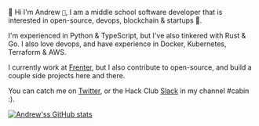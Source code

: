 👋 Hi I'm Andrew `🌁`, I am a middle school software developer that is interested in open-source, devops, blockchain & startups 🚀.

I'm experienced in Python & TypeScript, but I've also tinkered with Rust & Go. I also love devops, and have experience in Docker, Kubernetes, Terraform & AWS.

I currently work at [Frenter](https://frenter.com), but I also contribute to open-source, and build a couple side projects here and there.

You can catch me on [Twitter](https://t.nijmeh.xyz), or the Hack Club [Slack](https://slack.hackclub.com) in my channel #cabin :).

[![Andrew'ss GitHub stats](https://github-readme-stats.vercel.app/api?username=anddddrew)](https://github.com/anddddrew/github-readme-stats)</p>

